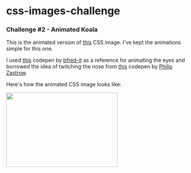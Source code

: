 # css-images-challenge
### Challenge #2 - Animated Koala
This is the animated version of [this](https://github.com/bmuthoga/css-images-challenge/tree/koala-css-image) CSS image. I've kept the animations simple for this one.

I used [this](https://codepen.io/bfred-it/pen/RNGOQW) codepen by [bfred-it](https://codepen.io/bfred-it) as a reference for animating the eyes and borrowed the idea of twitching the nose from [this](https://codepen.io/zastrow/pen/kLeDa) codepen by [Philip Zastrow](https://codepen.io/zastrow).

Here's how the animated CSS image looks like:

<img src="https://image.ibb.co/dc19yd/animated_koala.gif" width="300" height="200" />
